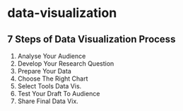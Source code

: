 # data-visualization

7 Steps of Data Visualization Process
-------------------------------------
1. Analyse Your Audience
2. Develop Your Research Question
3. Prepare Your Data
4. Choose The Right Chart
5. Select Tools Data Vis.
6. Test Your Draft To Audience
7. Share Final Data Vix.
